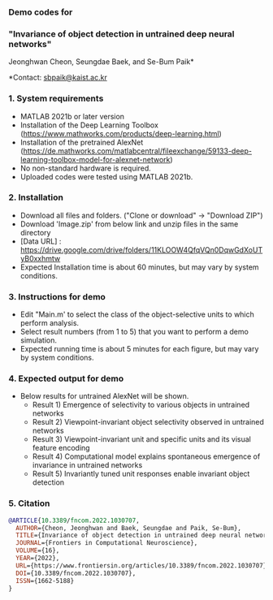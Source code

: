 ### Demo codes for
### "Invariance of object detection in untrained deep neural networks" </br>

Jeonghwan Cheon, Seungdae Baek, and Se-Bum Paik*

*Contact: sbpaik@kaist.ac.kr

### 1. System requirements
- MATLAB 2021b or later version
- Installation of the Deep Learning Toolbox (https://www.mathworks.com/products/deep-learning.html)
- Installation of the pretrained AlexNet (https://de.mathworks.com/matlabcentral/fileexchange/59133-deep-learning-toolbox-model-for-alexnet-network)
- No non-standard hardware is required.
- Uploaded codes were tested using MATLAB 2021b.

### 2. Installation
- Download all files and folders. ("Clone or download" -> "Download ZIP")
- Download 'Image.zip' from below link and unzip files in the same directory
- [Data URL] : https://drive.google.com/drive/folders/11KLOOW4QfqVQn0DqwGdXoUTyB0xxhmtw
- Expected Installation time is about 60 minutes, but may vary by system conditions.
 
### 3. Instructions for demo
- Edit "Main.m' to select the class of the object-selective units to which perform analysis.
- Select result numbers (from 1 to 5) that you want to perform a demo simulation.
- Expected running time is about 5 minutes for each figure, but may vary by system conditions.

### 4. Expected output for demo
- Below results for untrained AlexNet will be shown.
  - Result 1) Emergence of selectivity to various objects in untrained networks
  - Result 2) Viewpoint-invariant object selectivity observed in untrained networks
  - Result 3) Viewpoint-invariant unit and specific units and its visual feature encoding
  - Result 4) Computational model explains spontaneous emergence of invariance in untrained networks
  - Result 5) Invariantly tuned unit responses enable invariant object detection

### 5. Citation
```bibtex
@ARTICLE{10.3389/fncom.2022.1030707,
  AUTHOR={Cheon, Jeonghwan and Baek, Seungdae and Paik, Se-Bum},
  TITLE={Invariance of object detection in untrained deep neural networks},
  JOURNAL={Frontiers in Computational Neuroscience},
  VOLUME={16},
  YEAR={2022},
  URL={https://www.frontiersin.org/articles/10.3389/fncom.2022.1030707},
  DOI={10.3389/fncom.2022.1030707},
  ISSN={1662-5188}
}
```
